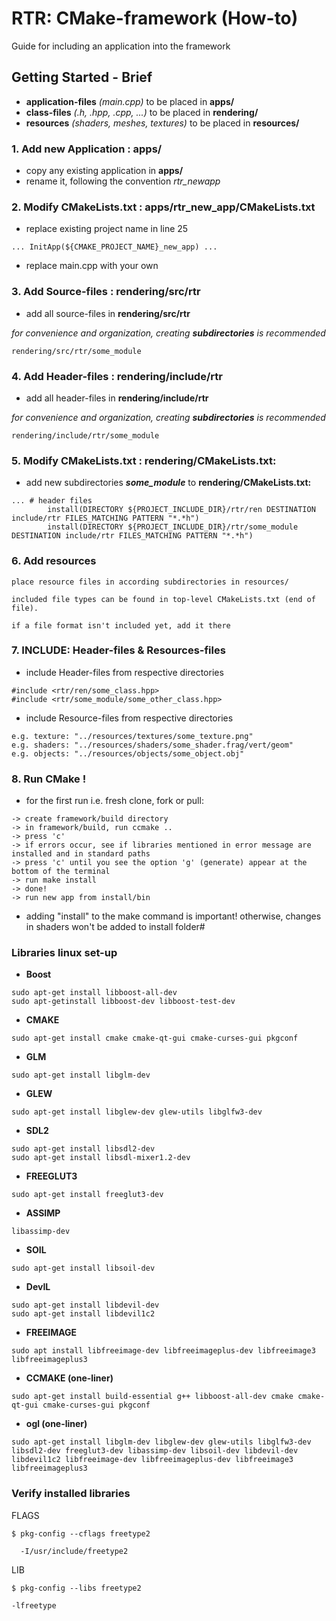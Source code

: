 # RTR: CMake-framework (How-to)

Guide for including an application into the framework

## Getting Started - Brief

* **application-files** *(main.cpp)* to be placed in **apps/**
* **class-files** *(.h, .hpp, .cpp, ...)* to be placed in **rendering/** 
* **resources** *(shaders, meshes, textures)* to be placed in  **resources/**


### 1. Add new Application  : apps/

* copy any existing application in **apps/**
* rename it, following the convention *rtr_newapp*

### 2. Modify CMakeLists.txt  : apps/rtr_new_app/CMakeLists.txt

* replace existing project name in line 25

```
... InitApp(${CMAKE_PROJECT_NAME}_new_app) ...
```

* replace main.cpp with your own

### 3. Add Source-files  : rendering/src/rtr

* add all source-files in **rendering/src/rtr**

*for convenience and organization, creating **subdirectories** is recommended*

```
rendering/src/rtr/some_module
```

### 4. Add Header-files  : rendering/include/rtr

* add all header-files in **rendering/include/rtr**

*for convenience and organization, creating **subdirectories** is recommended*

```
rendering/include/rtr/some_module
```

### 5. Modify CMakeLists.txt  : rendering/CMakeLists.txt:

* add new subdirectories ***some_module*** to **rendering/CMakeLists.txt:**

```
...	# header files 
		install(DIRECTORY ${PROJECT_INCLUDE_DIR}/rtr/ren DESTINATION include/rtr FILES_MATCHING PATTERN "*.*h")
		install(DIRECTORY ${PROJECT_INCLUDE_DIR}/rtr/some_module DESTINATION include/rtr FILES_MATCHING PATTERN "*.*h")
```

### 6. Add resources

```
place resource files in according subdirectories in resources/

included file types can be found in top-level CMakeLists.txt (end of file).

if a file format isn't included yet, add it there
```

### 7. INCLUDE:	 Header-files & Resources-files

* include Header-files from respective directories

```
#include <rtr/ren/some_class.hpp>
#include <rtr/some_module/some_other_class.hpp>
```

* include Resource-files from respective directories

```
e.g. texture: "../resources/textures/some_texture.png"
e.g. shaders: "../resources/shaders/some_shader.frag/vert/geom"
e.g. objects: "../resources/objects/some_object.obj"

```

### 8. Run CMake !

* for the first run i.e. fresh clone, fork or pull:

```
-> create framework/build directory
-> in framework/build, run ccmake ..
-> press 'c' 
-> if errors occur, see if libraries mentioned in error message are installed and in standard paths
-> press 'c' until you see the option 'g' (generate) appear at the bottom of the terminal
-> run make install
-> done!
-> run new app from install/bin
```

* adding "install" to the make command is important! otherwise, changes in shaders won't be added to install folder#


### Libraries linux set-up

* **Boost**
```
sudo apt-get install libboost-all-dev
sudo apt-getinstall libboost-dev libboost-test-dev
```

* **CMAKE**
```
sudo apt-get install cmake cmake-qt-gui cmake-curses-gui pkgconf
```

* **GLM**
```
sudo apt-get install libglm-dev
```

* **GLEW**
```
sudo apt-get install libglew-dev glew-utils libglfw3-dev 
```

* **SDL2**
```
sudo apt-get install libsdl2-dev
sudo apt-get install libsdl-mixer1.2-dev
```

* **FREEGLUT3**
```
sudo apt-get install freeglut3-dev 
```

* **ASSIMP**
```
libassimp-dev
```

* **SOIL**
```
sudo apt-get install libsoil-dev
```

* **DevIL**
```
sudo apt-get install libdevil-dev
sudo apt-get install libdevil1c2
```

* **FREEIMAGE**
```
sudo apt install libfreeimage-dev libfreeimageplus-dev libfreeimage3  libfreeimageplus3
```

* **CCMAKE (one-liner)**
```
sudo apt-get install build-essential g++ libboost-all-dev cmake cmake-qt-gui cmake-curses-gui pkgconf
```

* **ogl (one-liner)**
```
sudo apt-get install libglm-dev libglew-dev glew-utils libglfw3-dev libsdl2-dev freeglut3-dev libassimp-dev libsoil-dev libdevil-dev libdevil1c2 libfreeimage-dev libfreeimageplus-dev libfreeimage3  libfreeimageplus3

```


###  Verify installed libraries 

FLAGS

```
$ pkg-config --cflags freetype2

  -I/usr/include/freetype2
```

LIB

```
$ pkg-config --libs freetype2

-lfreetype 
```
